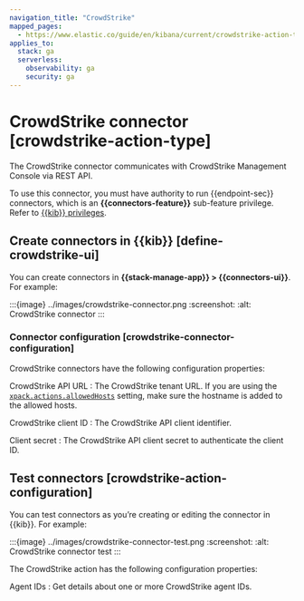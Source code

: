 ```yaml
---
navigation_title: "CrowdStrike"
mapped_pages:
  - https://www.elastic.co/guide/en/kibana/current/crowdstrike-action-type.html
applies_to:
  stack: ga
  serverless:
    observability: ga
    security: ga
---
```


# CrowdStrike connector [crowdstrike-action-type]

The CrowdStrike connector communicates with CrowdStrike Management Console via REST API.

To use this connector, you must have authority to run {{endpoint-sec}} connectors, which is an **{{connectors-feature}}** sub-feature privilege. Refer to [{{kib}} privileges](docs-content://deploy-manage/users-roles/cluster-or-deployment-auth/kibana-privileges.md).


## Create connectors in {{kib}} [define-crowdstrike-ui]

You can create connectors in **{{stack-manage-app}} > {{connectors-ui}}**. For example:

:::{image} ../images/crowdstrike-connector.png
:screenshot:
:alt: CrowdStrike connector
:::

### Connector configuration [crowdstrike-connector-configuration]

CrowdStrike connectors have the following configuration properties:

CrowdStrike API URL
:   The CrowdStrike tenant URL. If you are using the [`xpack.actions.allowedHosts`](/reference/configuration-reference/alerting-settings.md#action-settings) setting, make sure the hostname is added to the allowed hosts.

CrowdStrike client ID
:   The CrowdStrike API client identifier.

Client secret
:   The CrowdStrike API client secret to authenticate the client ID.


## Test connectors [crowdstrike-action-configuration]

You can test connectors as you’re creating or editing the connector in {{kib}}. For example:

:::{image} ../images/crowdstrike-connector-test.png
:screenshot:
:alt: CrowdStrike connector test
:::

The CrowdStrike action has the following configuration properties:

Agent IDs
:   Get details about one or more CrowdStrike agent IDs.
